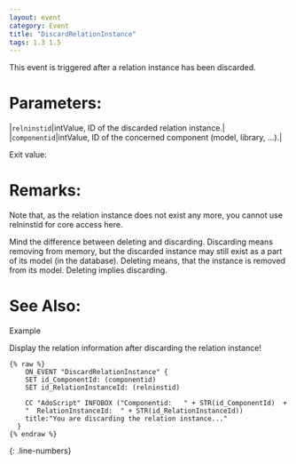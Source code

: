 ```yaml
---
layout: event
category: Event
title: "DiscardRelationInstance"
tags: 1.3 1.5
---
```


This event is triggered after a relation instance has been discarded.  

# Parameters:  

|`relninstid`|intValue, ID of the discarded relation instance.|
|`componentid`|intValue, ID of the concerned component (model, library, ...).|

Exit value:



# Remarks:  

Note that, as the relation instance does not exist any more, you cannot use relninstid for core access here.

Mind the difference between deleting and discarding. Discarding means removing from memory, but the discarded instance may still exist as a part of its model (in the database). Deleting means, that the instance is removed from its model. Deleting implies discarding.  

# See Also:  



Example

Display the relation information after discarding the relation instance!  

```adoscript
{% raw %}
	ON_EVENT "DiscardRelationInstance" {
	SET id_ComponentId: (componentid)
	SET id_RelationInstanceId: (relninstid)
	
	CC "AdoScript" INFOBOX ("Componentid:   " + STR(id_ComponentId)  + 
	"  RelationInstanceId:  " + STR(id_RelationInstanceId))  
	title:"You are discarding the relation instance..."
  }
{% endraw %}
```
{: .line-numbers}

